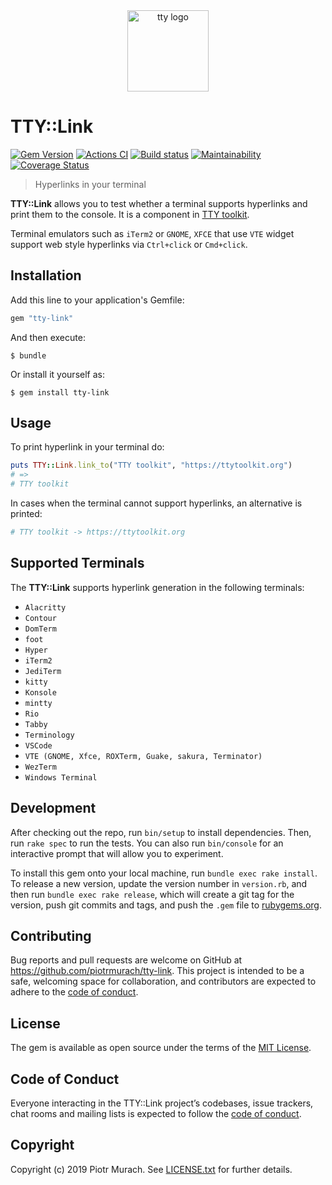 <div align="center">
  <a href="https://ttytoolkit.org"><img width="130" src="https://github.com/piotrmurach/tty/raw/master/images/tty.png" alt="tty logo" /></a>
</div>

# TTY::Link

[![Gem Version](https://badge.fury.io/rb/tty-link.svg)][gem]
[![Actions CI](https://github.com/piotrmurach/tty-link/actions/workflows/ci.yml/badge.svg)][gh_actions_ci]
[![Build status](https://ci.appveyor.com/api/projects/status/4vb3w6wmr9w9vfp7?svg=true)][appveyor]
[![Maintainability](https://api.codeclimate.com/v1/badges/3f8c368617c464238bf9/maintainability)][codeclimate]
[![Coverage Status](https://coveralls.io/repos/github/piotrmurach/tty-link/badge.svg)][coverage]

[gem]: https://badge.fury.io/rb/tty-link
[gh_actions_ci]: https://github.com/piotrmurach/tty-link/actions/workflows/ci.yml
[appveyor]: https://ci.appveyor.com/project/piotrmurach/tty-link
[codeclimate]: https://codeclimate.com/github/piotrmurach/tty-link/maintainability
[coverage]: https://coveralls.io/github/piotrmurach/tty-link

> Hyperlinks in your terminal

**TTY::Link** allows you to test whether a terminal supports hyperlinks and
print them to the console. It is a component in
[TTY toolkit](https://github.com/piotrmurach/tty).

Terminal emulators such as `iTerm2` or `GNOME`, `XFCE` that use `VTE` widget
support web style hyperlinks via `Ctrl+click` or `Cmd+click`.

## Installation

Add this line to your application's Gemfile:

```ruby
gem "tty-link"
```

And then execute:

```shell
$ bundle
```

Or install it yourself as:

```shell
$ gem install tty-link
```

## Usage

To print hyperlink in your terminal do:

```ruby
puts TTY::Link.link_to("TTY toolkit", "https://ttytoolkit.org")
# =>
# TTY toolkit
```

In cases when the terminal cannot support hyperlinks, an alternative is printed:

```ruby
# TTY toolkit -> https://ttytoolkit.org
```

## Supported Terminals

The **TTY::Link** supports hyperlink generation in the following terminals:

* `Alacritty`
* `Contour`
* `DomTerm`
* `foot`
* `Hyper`
* `iTerm2`
* `JediTerm`
* `kitty`
* `Konsole`
* `mintty`
* `Rio`
* `Tabby`
* `Terminology`
* `VSCode`
* `VTE (GNOME, Xfce, ROXTerm, Guake, sakura, Terminator)`
* `WezTerm`
* `Windows Terminal`

## Development

After checking out the repo, run `bin/setup` to install dependencies.
Then, run `rake spec` to run the tests. You can also run `bin/console`
for an interactive prompt that will allow you to experiment.

To install this gem onto your local machine, run `bundle exec rake install`.
To release a new version, update the version number in `version.rb`, and then
run `bundle exec rake release`, which will create a git tag for the version,
push git commits and tags, and push the `.gem` file to
[rubygems.org](https://rubygems.org).

## Contributing

Bug reports and pull requests are welcome on GitHub at
https://github.com/piotrmurach/tty-link.
This project is intended to be a safe, welcoming space for collaboration,
and contributors are expected to adhere to the
[code of conduct](https://github.com/piotrmurach/tty-link/blob/master/CODE_OF_CONDUCT.md).

## License

The gem is available as open source under the terms of the
[MIT License](https://opensource.org/licenses/MIT).

## Code of Conduct

Everyone interacting in the TTY::Link project’s codebases, issue trackers,
chat rooms and mailing lists is expected to follow the
[code of conduct](https://github.com/piotrmurach/tty-link/blob/master/CODE_OF_CONDUCT.md).

## Copyright

Copyright (c) 2019 Piotr Murach. See
[LICENSE.txt](https://github.com/piotrmurach/tty-link/blob/master/LICENSE.txt)
for further details.
